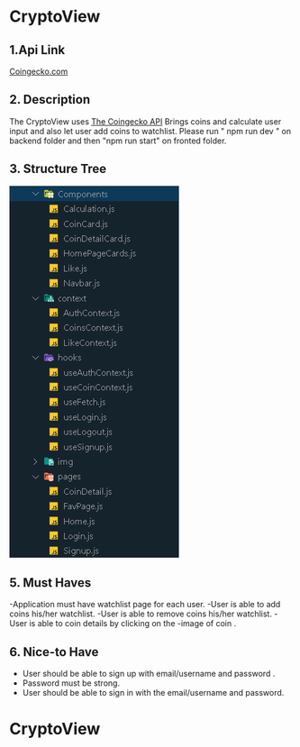 # CryptoView

## 1.Api  Link 

[Coingecko.com](https://www.coingecko.com/en/api/documentation)



## 2. Description

The CryptoView uses [The Coingecko API](https://www.coingecko.com/en/api) 
Brings coins  and calculate user input and also let user  add coins to watchlist.
Please run  " npm run dev " on backend folder and then "npm run start" on fronted folder.

 
## 3. Structure Tree

![](./Structure.png)





## 5. Must Haves

-Application must have  watchlist page for each user.
-User is able to add coins his/her    watchlist.
-User is able to remove coins his/her   watchlist.
-User is able to coin details by clicking on the -image of coin .


## 6. Nice-to Have


- User should be able to sign up with email/username and password .
- Password must be strong. 
- User should be able to sign in with the email/username and password.



# CryptoView

